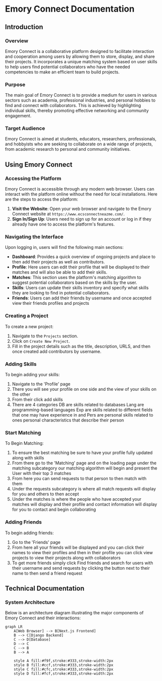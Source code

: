 # Emory Connect Documentation

## Introduction

### Overview
Emory Connect is a collaborative platform designed to facilitate interaction and cooperation among users by allowing them to store, display, and share their projects. It incorporates a unique matching system based on user skills to help users find potential collaborators who have the needed competencies to make an efficient team to build projects.

### Purpose
The main goal of Emory Connect is to provide a medium for users in various sectors such as academia, professional industries, and personal hobbies to find and connect with collaborators. This is achieved by highlighting individual skills, thereby promoting effective networking and community engagement.

### Target Audience
Emory Connect is aimed at students, educators, researchers, professionals, and hobbyists who are seeking to collaborate on a wide range of projects, from academic research to personal and community initiatives.

## Using Emory Connect

### Accessing the Platform
Emory Connect is accessible through any modern web browser. Users can interact with the platform online without the need for local installations. Here are the steps to access the platform:

1. **Visit the Website**: Open your web browser and navigate to the Emory Connect website at `https://www.ecsconnectneazme.com/`.
2. **Sign In/Sign Up**: Users need to sign up for an account or log in if they already have one to access the platform's features.

### Navigating the Interface
Upon logging in, users will find the following main sections:

- **Dashboard**: Provides a quick overview of ongoing projects and place to then add their projects as well as contributors.
- **Profile**: Here users can edit their profile that will be displayed to their matches and will also be able to add their skills.
- **Matches**: This section uses the platform's matching algorithm to suggest potential collaborators based on the skills by the user.
- **Skills**: Users can update their skills inventory and specify what skills they are looking to find in potential collaborators.
- **Friends**: Users can add their friends by username and once accepted view their friends profiles and projects



### Creating a Project
To create a new project:

1. Navigate to the `Projects` section.
2. Click on `Create New Project`.
3. Fill in the project details such as the title, description, URLS, and then once created add contributors by username.

### Adding Skills
To begin adding your skills:

1. Navigate to the 'Profile' page
2. There you will see your profile on one side and the view of your skills on the other
3. From their click add skills
4. There are 4 categories DB are skills related to databases Lang are programming-based languages Exp are skills related to different fields that one may have experience in and Pers are personal skills related to ones personal characteristics that describe their person 

### Start Matching
To Begin Matching:

1. To ensure the best matching be sure to have your profile fully updated along with skills
2. From there go to the 'Matching' page and on the loading page under the matching subcategory our matching algorithm will begin and present the User with their top 3 matches
3. From here you can send requests to that person to then match with them
4. Under the requests subcategory is where all match requests will display for you and others to then accept
5. Under the matches is where the people who have accepted your matches will display and their profile and contact information will display for you to contact and begin collaborating

### Adding Friends 
To begin adding friends:

1. Go to the 'Friends' page
2. From here all your friends will be displayed and you can click their names to view their profiles and then in their profile you can click view projects to view their projects along with collaborators
3. To get more friends simply click Find friends and search for users with their username and send requests by clicking the button next to their name to then send a friend request

   
## Technical Documentation

### System Architecture
Below is an architecture diagram illustrating the major components of Emory Connect and their interactions:

```mermaid
graph LR
    A[Web Browser] --> B[Next.js Frontend]
    B --> C[Django Backend]
    C --> D[Database]
    D --> C
    C --> B
    B --> A

    style A fill:#f9f,stroke:#333,stroke-width:2px
    style B fill:#ccf,stroke:#333,stroke-width:2px
    style C fill:#cfc,stroke:#333,stroke-width:2px
    style D fill:#fcf,stroke:#333,stroke-width:2px

